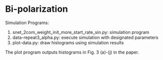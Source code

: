 # Bi-polarization

 Simulation Programs: 

1. snet_2com_weight_init_more_start_rate_sin.py: simulation program
2. data-repeat3_alpha.py: execute simulation with designated parameters
3. plot-data.py: draw histograms using simulation results

The plot program outputs histograms in Fig. 3 (a)-(j) in the paper.

